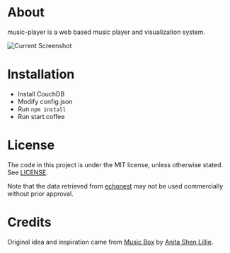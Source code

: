 About
=====
music-player is a web based music player and visualization system.

![Current Screenshot](https://github.com/argylemachine/music-box/raw/develop/screenshots/current.png "Current Screenshot")

Installation
============
 * Install CouchDB
 * Modify config.json
 * Run `npm install`
 * Run start.coffee

License
=======
The code in this project is under the MIT license, unless otherwise stated. See [LICENSE](https://raw.github.com/argylemachine/music-player/develop/LICENSE).

Note that the data retrieved from [echonest](http://echonest.com/) may not be used commercially without prior approval.

Credits
=======
Original idea and inspiration came from [Music Box](http://thesis.flyingpudding.com/) by [Anita Shen Lillie](http://flyingpudding.com/).
